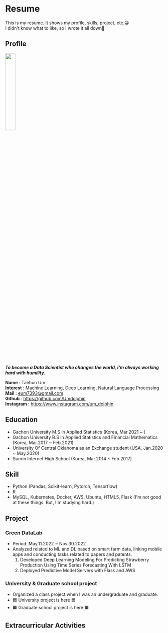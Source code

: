 # Resume
This is my resume. It shows my profile, skills, project, etc.😀  
I didn't know what to like, so I wrote it all down🤭

## Profile

<img src="https://github.com/Umdolphin/Taehun_Resume/blob/main/Image/Profile.jpg" width="25%" height="25%"/>

***To become a Data Scientist who changes the world, I'm always working hard with humility.***

 **Name** : Taehun Um  
 **Interest** : Machine Learning, Deep Learning, Natural Language Processing  
 **Mail** : eum7393@gmail.com  
 **Github** : https://github.com/Umdolphin  
 **Instagram** : https://www.instagram.com/um_dolphin

## Education

- Gachon University M.S in Applied Statistics (Korea, Mar.2021 ~ )
- Gachon University B.S in Applied Statistics and Financial Mathematics (Korea, Mar.2017 ~ Feb.2021)
- University Of Central Oklahoma as an Exchange student (USA, Jan.2020 ~ May.2020)
- Sunrin Internet High School (Korea, Mar.2014 ~ Feb.2017)

## Skill
- Python (Pandas, Scikit-learn, Pytorch, Tensorflow)  
- R  
- MySQL, Kubernetes, Docker, AWS, Ubuntu, HTML5, Flask (I'm not good at these things. But, I'm studying hard.) 

## Project
### **Green DataLab**
- Period: May.11.2022 ~ Nov.30.2022  
- Analyzed related to ML and DL based on smart farm data, linking mobile apps and conducting tasks related to papers and patents.  
  1. Developed Deep Learning Modeling For Predicting Strawberry Production Using Time Series Forecasting With LSTM
  2. Deployed Predictive Model Servers with Flask and AWS

### **University & Graduate school project**
- Organized a class project when I was an undergraduate and graduate.
- 🟦 University project is here 🟦
- 🟧 Graduate school project is here 🟧

## Extracurricular Activities

